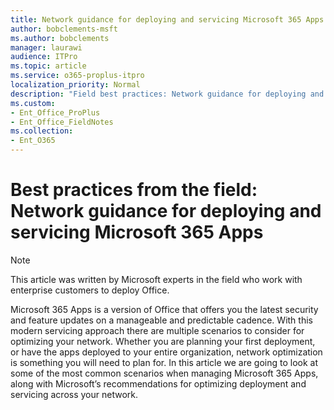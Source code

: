 ```yaml
---
title: Network guidance for deploying and servicing Microsoft 365 Apps
author: bobclements-msft
ms.author: bobclements
manager: laurawi
audience: ITPro 
ms.topic: article 
ms.service: o365-proplus-itpro
localization_priority: Normal
description: "Field best practices: Network guidance for deploying and servicing Microsoft 365 Apps"
ms.custom: 
- Ent_Office_ProPlus
- Ent_Office_FieldNotes
ms.collection: 
- Ent_O365
---
```


# Best practices from the field: Network guidance for deploying and servicing Microsoft 365 Apps

> [!NOTE]
> This article was written by Microsoft experts in the field who work with enterprise customers to deploy Office.

Microsoft 365 Apps is a version of Office that offers you the latest security and feature updates on a manageable and predictable cadence. With this modern servicing approach there are multiple scenarios to consider for optimizing your network. Whether you are planning your first deployment, or have the apps deployed to your entire organization, network optimization is something you will need to plan for. In this article we are going to look at some of the most common scenarios when managing Microsoft 365 Apps, along with Microsoft’s recommendations for optimizing deployment and servicing across your network. 